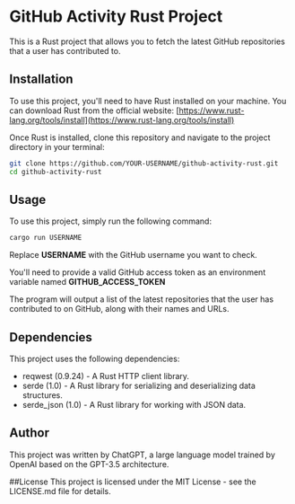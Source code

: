 # GitHub Activity Rust Project
This is a Rust project that allows you to fetch the latest GitHub repositories that a user has contributed to.

## Installation
To use this project, you'll need to have Rust installed on your machine. You can download Rust from the official website: [https://www.rust-lang.org/tools/install](https://www.rust-lang.org/tools/install)

Once Rust is installed, clone this repository and navigate to the project directory in your terminal:

```bash
git clone https://github.com/YOUR-USERNAME/github-activity-rust.git
cd github-activity-rust
```

## Usage
To use this project, simply run the following command:

```bash
cargo run USERNAME
```
Replace **USERNAME** with the GitHub username you want to check.

You'll need to provide a valid GitHub access token as an environment variable named **GITHUB_ACCESS_TOKEN**

The program will output a list of the latest repositories that the user has contributed to on GitHub, along with their names and URLs.

## Dependencies
This project uses the following dependencies:

- reqwest (0.9.24) - A Rust HTTP client library.
- serde (1.0) - A Rust library for serializing and deserializing data structures.
- serde_json (1.0) - A Rust library for working with JSON data.
## Author
This project was written by ChatGPT, a large language model trained by OpenAI based on the GPT-3.5 architecture.

##License
This project is licensed under the MIT License - see the LICENSE.md file for details.
